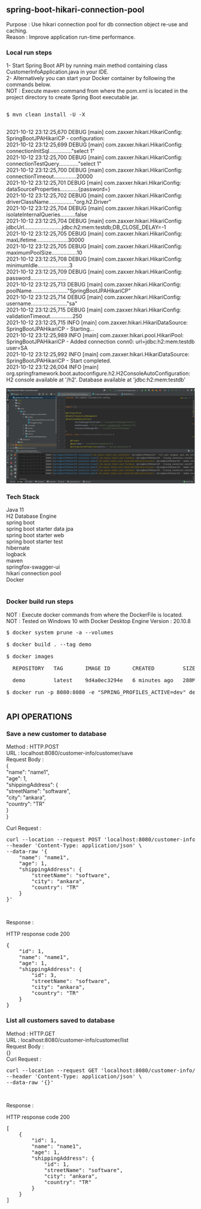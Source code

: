 ## spring-boot-hikari-connection-pool

Purpose : Use hikari connection pool for db connection object re-use and caching. <br/>
Reason : Improve application run-time performance.  <br/>

### Local run steps <br/>
1- Start Spring Boot API by running main method containing class CustomerInfoApplication.java in your IDE. <br/>
2- Alternatively you can start your Docker container by following the commands below. <br/>
NOT : Execute maven command from where the pom.xml is located in the project directory to create Spring Boot executable jar. <br/>
<pre> 
$ mvn clean install -U -X <br/>
</pre>

2021-10-12 23:12:25,670 DEBUG [main] com.zaxxer.hikari.HikariConfig: SpringBootJPAHikariCP - configuration: <br/>
2021-10-12 23:12:25,699 DEBUG [main] com.zaxxer.hikari.HikariConfig: connectionInitSql..............."select 1" <br/>
2021-10-12 23:12:25,700 DEBUG [main] com.zaxxer.hikari.HikariConfig: connectionTestQuery............."select 1" <br/>
2021-10-12 23:12:25,700 DEBUG [main] com.zaxxer.hikari.HikariConfig: connectionTimeout...............20000 <br/>
2021-10-12 23:12:25,701 DEBUG [main] com.zaxxer.hikari.HikariConfig: dataSourceProperties............{password=<masked>} <br/>
2021-10-12 23:12:25,702 DEBUG [main] com.zaxxer.hikari.HikariConfig: driverClassName................."org.h2.Driver" <br/>
2021-10-12 23:12:25,704 DEBUG [main] com.zaxxer.hikari.HikariConfig: isolateInternalQueries..........false <br/>
2021-10-12 23:12:25,704 DEBUG [main] com.zaxxer.hikari.HikariConfig: jdbcUrl.........................jdbc:h2:mem:testdb;DB_CLOSE_DELAY=-1 <br/>
2021-10-12 23:12:25,705 DEBUG [main] com.zaxxer.hikari.HikariConfig: maxLifetime.....................30000 <br/>
2021-10-12 23:12:25,705 DEBUG [main] com.zaxxer.hikari.HikariConfig: maximumPoolSize.................10 <br/>
2021-10-12 23:12:25,708 DEBUG [main] com.zaxxer.hikari.HikariConfig: minimumIdle.....................3 <br/>
2021-10-12 23:12:25,709 DEBUG [main] com.zaxxer.hikari.HikariConfig: password........................<masked> <br/>
2021-10-12 23:12:25,713 DEBUG [main] com.zaxxer.hikari.HikariConfig: poolName........................"SpringBootJPAHikariCP" <br/>
2021-10-12 23:12:25,714 DEBUG [main] com.zaxxer.hikari.HikariConfig: username........................"sa" <br/>
2021-10-12 23:12:25,715 DEBUG [main] com.zaxxer.hikari.HikariConfig: validationTimeout...............250 <br/>
2021-10-12 23:12:25,715 INFO  [main] com.zaxxer.hikari.HikariDataSource: SpringBootJPAHikariCP - Starting... <br/>
2021-10-12 23:12:25,989 INFO  [main] com.zaxxer.hikari.pool.HikariPool: SpringBootJPAHikariCP - Added connection conn0: url=jdbc:h2:mem:testdb user=SA <br/>
2021-10-12 23:12:25,992 INFO  [main] com.zaxxer.hikari.HikariDataSource: SpringBootJPAHikariCP - Start completed. <br/>
2021-10-12 23:12:26,004 INFO  [main] org.springframework.boot.autoconfigure.h2.H2ConsoleAutoConfiguration: H2 console available at '/h2'. Database available at 'jdbc:h2:mem:testdb' <br/>

![Hikari_Connection_Pool](doc/hikari_connection_pool_spring_boot.png) <br/>

### Tech Stack
Java 11 <br/>
H2 Database Engine <br/>
spring boot <br/>
spring boot starter data jpa <br/>
spring boot starter web <br/>
spring boot starter test <br/>
hibernate <br/>
logback <br/>
maven <br/>
springfox-swagger-ui <br/>
hikari connection pool <br/>
Docker <br/>
<br/>

### Docker build run steps
NOT : Execute docker commands from where the DockerFile is located. <br/>
NOT : Tested on Windows 10 with Docker Desktop Engine Version : 20.10.8 <br/>
<pre>
$ docker system prune -a --volumes <br/>
$ docker build . --tag demo  <br/>
$ docker images <br/>
  REPOSITORY   TAG       IMAGE ID       CREATED         SIZE <br/>
  demo         latest    9d4a0ec3294e   6 minutes ago   288MB <br/>
$ docker run -p 8080:8080 -e "SPRING_PROFILES_ACTIVE=dev" demo:latest <br/>
</pre>

## API OPERATIONS
### Save a new customer to database

Method : HTTP.POST <br/>
URL : localhost:8080/customer-info/customer/save <br/>
Request Body : <br/>
{ <br/>
    "name": "name1", <br/>
    "age": 1, <br/>
    "shippingAddress": { <br/>
        "streetName": "software", <br/>
        "city": "ankara", <br/>
        "country": "TR" <br/>
    } <br/>
} <br/>

Curl Request : <br/>
<pre>
curl --location --request POST 'localhost:8080/customer-info/customer/save' \ 
--header 'Content-Type: application/json' \
--data-raw '{
    "name": "name1",
    "age": 1,
    "shippingAddress": {
        "streetName": "software",
        "city": "ankara",
        "country": "TR"
    }
}'
</pre><br/>

Response : 

HTTP response code 200 <br/>
<pre>
{
    "id": 1,
    "name": "name1",
    "age": 1,
    "shippingAddress": {
        "id": 3,
        "streetName": "software",
        "city": "ankara",
        "country": "TR"
    }
}
</pre>


### List all customers saved to database

Method : HTTP.GET <br/>
URL : localhost:8080/customer-info/customer/list <br/>
Request Body : <br/>
{}<br/>
Curl Request : <br/>
<pre>
curl --location --request GET 'localhost:8080/customer-info/customer/list' \
--header 'Content-Type: application/json' \
--data-raw '{}'
</pre>
<br/>

Response : 

HTTP response code 200 <br/>
<pre>
[
    {
        "id": 1,
        "name": "name1",
        "age": 1,
        "shippingAddress": {
            "id": 1,
            "streetName": "software",
            "city": "ankara",
            "country": "TR"
        }
    }
]
</pre>
<br/>

